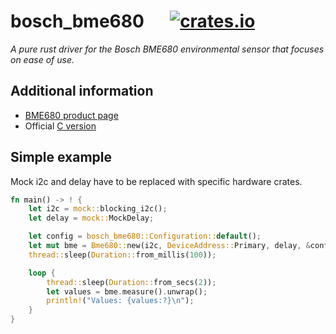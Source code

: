 # bosch_bme680 &emsp; [![crates.io](https://img.shields.io/crates/v/bosch-bme680)](https://crates.io/crates/bosch-bme680)
*A pure rust driver for the Bosch BME680 environmental sensor that focuses on ease of use.*


## Additional information
- [BME680 product page](https://www.bosch-sensortec.com/products/environmental-sensors/gas-sensors/bme680/)
- Official [C version](https://github.com/BoschSensortec/BME680_driver)

## Simple example
Mock i2c and delay have to be replaced with specific hardware crates.

```rust
fn main() -> ! {
    let i2c = mock::blocking_i2c();
    let delay = mock::MockDelay;

    let config = bosch_bme680::Configuration::default();
    let mut bme = Bme680::new(i2c, DeviceAddress::Primary, delay, &config, 20).unwrap();
    thread::sleep(Duration::from_millis(100));

    loop {
        thread::sleep(Duration::from_secs(2));
        let values = bme.measure().unwrap();
        println!("Values: {values:?}\n");
    }
}
```
